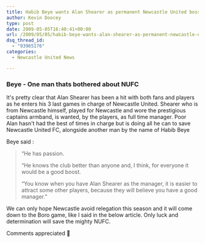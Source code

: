 ```yaml
---
title: Habib Beye wants Alan Shearer as permanent Newcastle United boss
author: Kevin Doocey
type: post
date: 2009-05-05T16:40:41+00:00
url: /2009/05/05/habib-beye-wants-alan-shearer-as-permanent-newcastle-united-boss/
dsq_thread_id:
  - "93965176"
categories:
  - Newcastle United News

---
```

### Beye - One man thats bothered about NUFC

It's pretty clear that Alan Shearer has been a hit with both fans and players as he enters his 3 last games in charge of Newcastle United. Shearer who is from Newcastle himself, played for Newcastle and wore the prestigious captains armband, is wanted, by the players, as full time manager. Poor Alan hasn't had the best of times in charge but is doing all he can to save Newcastle United FC, alongside another man by the name of Habib Beye

Beye said :

> “He has passion.
>
> “He knows the club better than anyone and, I think, for everyone it would be a good boost.
>
> “You know when you have Alan Shearer as the manager, it is easier to attract some other players, because they will believe you have a good manager.”

We can only hope Newcastle avoid relegation this season and it will come down to the Boro game, like I said in the below article. Only luck and determination will save the mighty NUFC.

Comments appreciated 🙂
